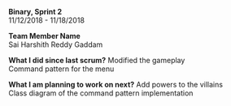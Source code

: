 **Binary, Sprint 2**    
11/12/2018 - 11/18/2018  

**Team Member Name**  
Sai Harshith Reddy Gaddam  

**What I did since last scrum?**
Modified the gameplay  
Command pattern for the menu  

**What I am planning to work on next?**
Add powers to the villains  
Class diagram of the command pattern implementation  
